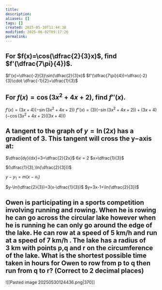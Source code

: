 ```yaml
---
title: 
description: 
aliases: []
tags: []
created: 2025-05-30T11:44:38
modified: 2025-06-02T09:17:26
permalink:
---
```


## For $f(x)=\cos(\dfrac{2}{3}x)$, find $f'(\dfrac{7\pi}{4})$.

$f'(x)=\dfrac{-2}{3}\sin(\dfrac{2}{3}x)$
$f'(\dfrac{7\pi}{4})=\dfrac{-2}{3}\cdot \dfrac{-1}{2}=\dfrac{1}{3}$

## For $f(x)=\cos(3x^2+4x+2)$, find $f''(x)$.

$f'(x)=(3x+4)(-\sin(3x^2+4x+2))$
$f''(x)=(3)(-\sin(3x^2+4x+2))+(3x+4)(-\cos(3x^2+4x+2)((3x+4)))$


## A tangent to the graph of $y=\ln(2x)$ has a gradient of 3. This tangent will cross the y−axis at:

$\dfrac{dy}{dx}=3=\dfrac{2}{2x}$
$6x=2$
$x=\dfrac{1}{3}$

$(\dfrac{1}{3},\ln(\dfrac{2}{3}))$

$y-y_1=m(x-x_1)$

$y-\ln(\dfrac{2}{3})=3(x-\dfrac{1}{3})$
$y=3x-1+\ln(\dfrac{2}{3})$

## Owen is participating in a sports competition involving running and rowing. When he is rowing he can go across the circular lake however when he is running he can only go around the edge of the lake. He can row at a speed of 5 km/h and run at a speed of 7 km/h . The lake has a radius of 3 km with points p,q and r on the circumference of the lake. What is the shortest possible time taken in hours for Owen to row from p to q then run from q to r? (Correct to 2 decimal places)

![[Pasted image 20250530124436.png|370]]
